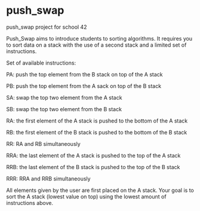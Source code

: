 # push_swap
push_swap project for school 42

Push_Swap aims to introduce students to sorting algorithms. It requires you to sort data on a stack with the use of a second stack and a limited set of instructions. 

Set of available instructions:

PA: push the top element from the B stack on top of the A stack

PB: push the top element from the A sack on top of the B stack

SA: swap the top two element from the A stack

SB: swap the top two element from the B stack

RA: the first element of the A stack is pushed to the bottom of the A stack

RB: the first element of the B stack is pushed to the bottom of the B stack

RR: RA and RB simultaneously

RRA: the last element of the A stack is pushed to the top of the A stack

RRB: the last element of the B stack is pushed to the top of the B stack

RRR: RRA and RRB simultaneously

All elements given by the user are first placed on the A stack. Your goal is to sort the A stack (lowest value on top) using the lowest amount of instructions above.
